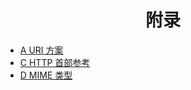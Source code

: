 <h1 align="center">附录</h1>

- [A URI 方案](./appendix-a.md)
- [C HTTP 首部参考](./appendix-c.md)
- [D MIME 类型](./appendix-d.md)